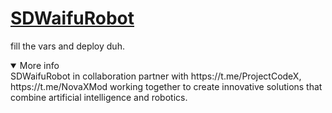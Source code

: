 # [SDWaifuRobot](https://t.me/SDWaifuRobot)

fill the vars and deploy duh.

<details open>
<summary>More info</summary>
SDWaifuRobot in collaboration partner with https://t.me/ProjectCodeX, https://t.me/NovaXMod working together to create innovative solutions that combine artificial intelligence and robotics.
</details>
